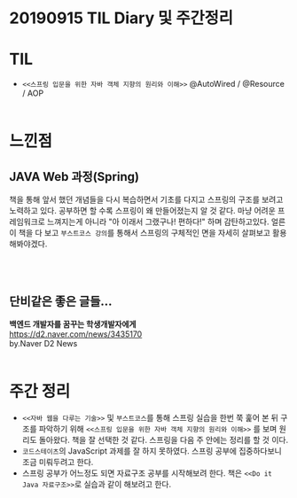 # 20190915 TIL Diary 및 주간정리

# **TIL** <br>
- `<<스프링 입문을 위한 자바 객체 지향의 원리와 이해>>` @AutoWired / @Resource / AOP
<br><br>

# **느낀점** <br>
## JAVA Web 과정(Spring)
책을 통해 앞서 했던 개념들을 다시 복습하면서 기초를 다지고 스프링의 구조를 보려고 노력하고 있다. 공부하면 할 수록 스프링이 왜 만들어졌는지 알 것 같다. 마냥 어려운 프레임워크로 느껴지는게 아니라 "아 이래서 그랬구나! 편하다!" 하며 감탄하고있다. 얼른 이 책을 다 보고 `부스트코스 강의`를 통해서 스프링의 구체적인 면을 자세히 살펴보고 활용해봐야겠다.

<br><br>

## **단비같은 좋은 글들...**

**백엔드 개발자를 꿈꾸는 학생개발자에게** <br>
https://d2.naver.com/news/3435170 <br>
by.Naver D2 News
<br><br>

# 주간 정리
- `<<자바 웹을 다루는 기술>>` 및 `부스트코스`를 통해 스프링 실습을 한번 쭉 훑어 본 뒤 구조를 파악하기 위해 `<<스프링 입문을 위한 자바 객체 지향의 원리와 이해>>` 를 보며 원리도 돌아왔다. 책을 잘 선택한 것 같다. 스프링을 다음 주 안에는 정리를 할 것 이다.
- `코드스테이츠`의 JavaScript 과제를 잘 하지 못하였다. 스프링 공부에 집중하다보니 조금 미뤄두려고 한다.
- 스프링 공부가 어느정도 되면 자료구조 공부를 시작해보려 한다. 책은 `<<Do it Java 자료구조>>`로 실습과 같이 해보려고 한다.


